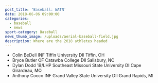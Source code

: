 ```yaml
---
post_title: 'Baseball: WATN'
date: 2018-06-06 09:00:00
categories:
  - baseball
  - news
sport-category: Baseball
news_thumb_image: /uploads/aerial-baseball-field.jpg
description: Where are the 2018 athletes headed
---
```


* Colin BeDell INF Tiffin University DII Tiffin, OH
* Bryce Butler OF Catawba College DII Salisbury, NC
* Dylan Dodd 1B/LHP Southeast Missouri State University DI Cape Girardeau, MO
* Anthony Cocco INF Grand Valley State University DII Grand Rapids, MI